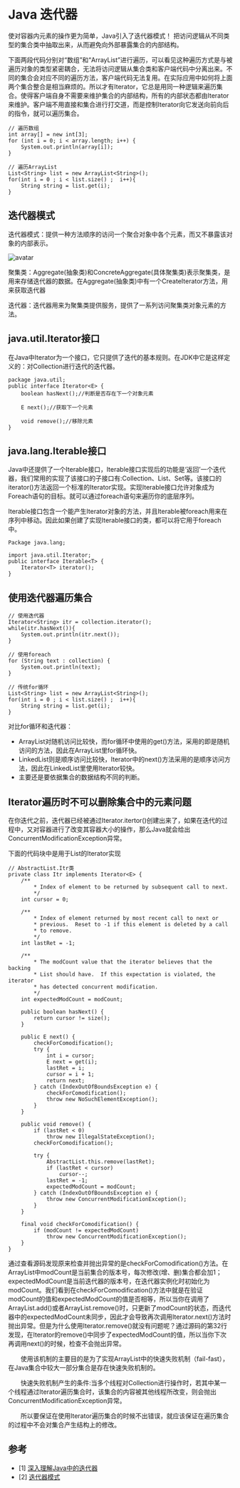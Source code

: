 # Java 迭代器
使对容器内元素的操作更为简单，Java引入了迭代器模式！ 把访问逻辑从不同类型的集合类中抽取出来，从而避免向外部暴露集合的内部结构。

下面两段代码分别对“数组”和“ArrayList”进行遍历，可以看见这种遍历方式是与被遍历对象的类型紧密耦合，无法将访问逻辑从集合类和客户端代码中分离出来。不同的集合会对应不同的遍历方法，客户端代码无法复用。在实际应用中如何将上面两个集合整合是相当麻烦的。所以才有Iterator，它总是用同一种逻辑来遍历集合。使得客户端自身不需要来维护集合的内部结构，所有的内部状态都由Iterator来维护。客户端不用直接和集合进行打交道，而是控制Iterator向它发送向前向后的指令，就可以遍历集合。
```
// 遍历数组
int array[] = new int[3];    
for (int i = 0; i < array.length; i++) {
    System.out.println(array[i]);
}
```
```
// 遍历ArrayList
List<String> list = new ArrayList<String>();
for(int i = 0 ; i < list.size() ;  i++){
    String string = list.get(i);
}
```

## 迭代器模式
迭代器模式：提供一种方法顺序的访问一个聚合对象中各个元素，而又不暴露该对象的内部表示。

![avatar](./images/dp-iterator.jpg)

聚集类：Aggregate(抽象类)和ConcreteAggregate(具体聚集类)表示聚集类，是用来存储迭代器的数据。在Aggregate(抽象类)中有一个CreateIterator方法，用来获取迭代器

迭代器：迭代器用来为聚集类提供服务，提供了一系列访问聚集类对象元素的方法。

## java.util.Iterator接口
在Java中Iterator为一个接口，它只提供了迭代的基本规则。在JDK中它是这样定义的：对Collection进行迭代的迭代器。

```
package java.util;
public interface Iterator<E> {
    boolean hasNext();//判断是否存在下一个对象元素

    E next();//获取下一个元素

    void remove();//移除元素
}
```

## java.lang.Iterable接口
Java中还提供了一个Iterable接口，Iterable接口实现后的功能是‘返回’一个迭代器，我们常用的实现了该接口的子接口有:Collection<E>、List<E>、Set<E>等。该接口的iterator()方法返回一个标准的Iterator实现。实现Iterable接口允许对象成为Foreach语句的目标。就可以通过foreach语句来遍历你的底层序列。

Iterable接口包含一个能产生Iterator对象的方法，并且Iterable被foreach用来在序列中移动。因此如果创建了实现Iterable接口的类，都可以将它用于foreach中。

```
Package java.lang;

import java.util.Iterator;
public interface Iterable<T> {
    Iterator<T> iterator();
}

```

## 使用迭代器遍历集合

```
// 使用迭代器
Iterator<String> itr = collection.iterator();
while(itr.hasNext()){
    System.out.println(itr.next());
}
```
```
// 使用foreach
for (String text : collection) {
    System.out.println(text);
}
```
```
// 传统for循环
List<String> list = new ArrayList<String>();
for(int i = 0 ; i < list.size() ;  i++){
    String string = list.get(i);
}
```

对比for循环和迭代器：
- ArrayList对随机访问比较快，而for循环中使用的get()方法，采用的即是随机访问的方法，因此在ArrayList里for循环快。
- LinkedList则是顺序访问比较快，Iterator中的next()方法采用的是顺序访问方法，因此在LinkedList里使用Iterator较快。
- 主要还是要依据集合的数据结构不同的判断。

## Iterator遍历时不可以删除集合中的元素问题
在你迭代之前，迭代器已经被通过Iterator.itertor()创建出来了，如果在迭代的过程中，又对容器进行了改变其容器大小的操作，那么Java就会给出ConcurrentModificationException异常。

下面的代码块中是用于List的Iterator实现
```
// AbstractList.Itr类
private class Itr implements Iterator<E> {
    /**
        * Index of element to be returned by subsequent call to next.
        */
    int cursor = 0;

    /**
        * Index of element returned by most recent call to next or
        * previous.  Reset to -1 if this element is deleted by a call
        * to remove.
        */
    int lastRet = -1;

    /**
        * The modCount value that the iterator believes that the backing
        * List should have.  If this expectation is violated, the iterator
        * has detected concurrent modification.
        */
    int expectedModCount = modCount;

    public boolean hasNext() {
        return cursor != size();
    }

    public E next() {
        checkForComodification();
        try {
            int i = cursor;
            E next = get(i);
            lastRet = i;
            cursor = i + 1;
            return next;
        } catch (IndexOutOfBoundsException e) {
            checkForComodification();
            throw new NoSuchElementException();
        }
    }

    public void remove() {
        if (lastRet < 0)
            throw new IllegalStateException();
        checkForComodification();

        try {
            AbstractList.this.remove(lastRet);
            if (lastRet < cursor)
                cursor--;
            lastRet = -1;
            expectedModCount = modCount;
        } catch (IndexOutOfBoundsException e) {
            throw new ConcurrentModificationException();
        }
    }

    final void checkForComodification() {
        if (modCount != expectedModCount)
            throw new ConcurrentModificationException();
    }
}
```

通过查看源码发现原来检查并抛出异常的是checkForComodification()方法。在ArrayList中modCount是当前集合的版本号，每次修改(增、删)集合都会加1；expectedModCount是当前迭代器的版本号，在迭代器实例化时初始化为modCount。我们看到在checkForComodification()方法中就是在验证modCount的值和expectedModCount的值是否相等，所以当你在调用了ArrayList.add()或者ArrayList.remove()时，只更新了modCount的状态，而迭代器中的expectedModCount未同步，因此才会导致再次调用Iterator.next()方法时抛出异常。但是为什么使用Iterator.remove()就没有问题呢？通过源码的第32行发现，在Iterator的remove()中同步了expectedModCount的值，所以当你下次再调用next()的时候，检查不会抛出异常。

　　使用该机制的主要目的是为了实现ArrayList中的快速失败机制（fail-fast），在Java集合中较大一部分集合是存在快速失败机制的。

　　快速失败机制产生的条件:当多个线程对Collection进行操作时，若其中某一个线程通过Iterator遍历集合时，该集合的内容被其他线程所改变，则会抛出ConcurrentModificationException异常。

　　所以要保证在使用Iterator遍历集合的时候不出错误，就应该保证在遍历集合的过程中不会对集合产生结构上的修改。

## 参考
- [1] [深入理解Java中的迭代器](https://www.cnblogs.com/zyuze/p/7726582.html)
- [2] [迭代器模式](https://www.cnblogs.com/cxxjohnson/p/6403851.html)